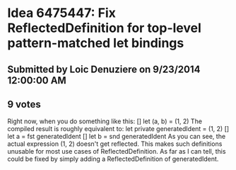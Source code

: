 # Idea 6475447: Fix ReflectedDefinition for top-level pattern-matched let bindings #

## Submitted by Loic Denuziere on 9/23/2014 12:00:00 AM

## 9 votes

Right now, when you do something like this:
[<ReflectedDefinition>]
let (a, b) = (1, 2)
The compiled result is roughly equivalent to:
let private generatedIdent = (1, 2)
[<ReflectedDefinition>] let a = fst generatedIdent
[<ReflectedDefinition>] let b = snd generatedIdent
As you can see, the actual expression (1, 2) doesn't get reflected. This makes such definitions unusable for most use cases of ReflectedDefinition. As far as I can tell, this could be fixed by simply adding a ReflectedDefinition of generatedIdent.




